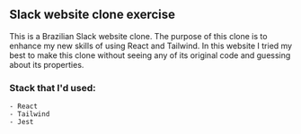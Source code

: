 ## Slack website clone exercise

This is a Brazilian Slack website clone.
The purpose of this clone is to enhance my new skills of using React and Tailwind.
In this website I tried my best to make this clone without seeing any of its original code and guessing about its properties.

### Stack that I'd used:
    - React
    - Tailwind
    - Jest

